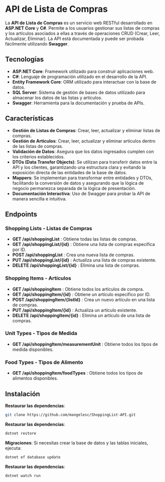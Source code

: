 # API de Lista de Compras

La **API de Lista de Compras** es un servicio web RESTful desarrollado en **ASP.NET Core** y **C#**. Permite a los usuarios gestionar sus listas de compras y los artículos asociados a ellas a través de operaciones CRUD (Crear, Leer, Actualizar, Eliminar). La API está documentada y puede ser probada fácilmente utilizando **Swagger**.

## Tecnologías

- **ASP.NET Core**: Framework utilizado para construir aplicaciones web.
- **C#**: Lenguaje de programación utilizado en el desarrollo de la API.
- **Entity Framework Core**: ORM utilizado para interactuar con la base de datos.
- **SQL Server**: Sistema de gestión de bases de datos utilizado para almacenar los datos de las listas y artículos.
- **Swagger**: Herramienta para la documentación y prueba de APIs.

## Características

- **Gestión de Listas de Compras**: Crear, leer, actualizar y eliminar listas de compras.
- **Gestión de Artículos**: Crear, leer, actualizar y eliminar artículos dentro de las listas de compras.
- **Validación de Datos**: Asegura que los datos ingresados cumplen con los criterios establecidos.
- **DTOs (Data Transfer Objects)**: Se utilizan para transferir datos entre la API y los clientes, garantizando una estructura clara y evitando la exposición directa de las entidades de la base de datos.
- **Mappers**: Se implementan para transformar entre entidades y DTOs, facilitando la conversión de datos y asegurando que la lógica de negocio permanezca separada de la lógica de presentación.
- **Documentación Interactiva**: Uso de Swagger para probar la API de manera sencilla e intuitiva.

## Endpoints

### **Shopping Lists - Listas de Compras**

- **GET /api/shoppingList** : Obtiene todas las listas de compras.
- **GET /api/shoppingList/{id}** : Obtiene una lista de compras específica por ID.
- **POST /api/shoppingList** : Crea una nueva lista de compras.
- **PUT /api/shoppingList/{id}** : Actualiza una lista de compras existente.
- **DELETE /api/shoppingList/{id}** : Elimina una lista de compras.

### **Shopping Items - Artículos**

- **GET /api/shoppingItem** : Obtiene todos los artículos de compra.
- **GET /api/shoppingItem/{id}** : Obtiene un artículo específico por ID.
- **POST /api/shoppingItem/{listId}** : Crea un nuevo artículo en una lista de compras.
- **PUT /api/shoppingItem/{id}** : Actualiza un artículo existente.
- **DELETE /api/shoppingItem/{id}** : Elimina un artículo de una lista de compras.

### **Unit Types - Tipos de Medida**

- **GET /api/shoppingItem/measurementUnit** : Obtiene todos los tipos de medida disponibles.

### **Food Types - Tipos de Alimento**

- **GET /api/shoppingItem/foodTypes** : Obtiene todos los tipos de alimentos disponibles.

## Instalación

**Restaurar las dependencias**:

```bash
git clone https://github.com/mangelesc/ShoppingList-API.git
```

**Restaurar las dependencias**:

```bash
dotnet restore
```

**Migraciones**:
Si necesitas crear la base de datos y las tablas iniciales, ejecuta:

```bash
dotnet ef database update
```

**Restaurar las dependencias**:

```bash
dotnet watch run
```

